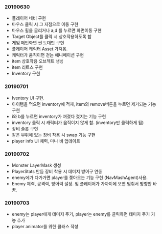 ### 20190630
+ 플레이어 네비 구현
+ 마우스 클릭 시 그 지점으로 이동 구현
+ 마우스 휠을 굴리거나 a,d 를 누르면 화면이동 구현
+ Target Object를 클릭 시 상호작용하도록 함
+ 게임 메인화면 씬 토대만 구현
+ 플레이어 캐릭터 Asset 가져옴.
+ 캐릭터가 움직이면 걷는 애니메이션 구현
+ item 상호작용 오브젝트 생성
+ item 리트스 구현
+ Inventory 구현

### 20190701
+ Iventory UI 구현.
+ 아이템을 먹으면 inventory에 적재, item의 remove버튼을 누르면 제거되는 기능 구현
+ i와 b를 누르면 inventory가 꺼졌다 켰지는 기능 구현
+ inventory 클릭 시 캐릭터가 움직이지 않게 함. (inventory만 클릭하게 됨)
+ 장비 슬롯 구현
+ 같은 부위에 있는 장비 착용 시 swap 기능 구현
+ player info UI 체력, 마나 바 업데이트

### 20190702
+ Monster LayerMask 생성
+ PlayerStats 만듬 장비 착용 시 데미지 방어구 연동
+ enemy에가 다가가면 player를 쫒아오는 기능 구현 (NavMashAgent)사용.
+ Enemy 체력, 공격력, 방어력 설정. 및 플레이어가 가까이에 오면 멈춰서 방향만 바꿈.

### 20190703
+ enemy는 player에게 데미지 주기, player는 enemy를 클릭하면  데미지 주기 기능 추가
+ player animator를 위한 클래스 작성
